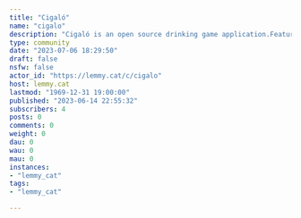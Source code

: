 ```yaml
---
title: "Cigaló" 
name: "cigalo"
description: "Cigaló is an open source drinking game application.Features:- Open Source- Support for multiple languages- Material 3 designUpcoming:- Several games modes"
type: community
date: "2023-07-06 18:29:50"
draft: false
nsfw: false
actor_id: "https://lemmy.cat/c/cigalo"
host: lemmy.cat
lastmod: "1969-12-31 19:00:00"
published: "2023-06-14 22:55:32"
subscribers: 4
posts: 0
comments: 0
weight: 0
dau: 0
wau: 0
mau: 0
instances:
- "lemmy_cat"
tags: 
- "lemmy_cat"

---
```

